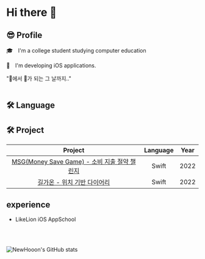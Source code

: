 # Hi there 👋

## 😎 Profile

🎓　I'm a college student studying computer education

📱　I'm developing iOS applications.

"🍏에서 🍎가 되는 그 날까지.."
<br></br>

## 🛠 Language


## 🛠 Project
|                                              Project                                              | Language | Year |
| :-----------------------------------------------------------------------------------------------: | :--: | :--: |
| [MSG(Money Save Game) - 소비 지출 절약 챌린지](https://github.com/NewHooon/MsgProject)               |    Swift    | 2022 |
| [길가온 - 위치 기반 다이어리](https://github.com/NewHooon/GilgaonProject)  |    Swift    | 2022 |

## experience
- LikeLion iOS AppSchool

<br>
<br>

![NewHooon's GitHub stats](https://github-readme-stats.vercel.app/api?username=NewHooon&show_icons=true&theme=dark)   
<!-- [![Solved.ac Profile](http://mazassumnida.wtf/api/generate_badge?boj=tpgns97)](https://solved.ac/tpgns97) -->
<!--
**NewHooon/NewHooon** is a ✨ _special_ ✨ repository because its `README.md` (this file) appears on your GitHub profile.

Here are some ideas to get you started:

- 🔭 I’m currently working on ...
- 🌱 I’m currently learning ...
- 👯 I’m looking to collaborate on ...
- 🤔 I’m looking for help with ...
- 💬 Ask me about ...
- 📫 How to reach me: ...
- 😄 Pronouns: ...
- ⚡ Fun fact: ...
-->
